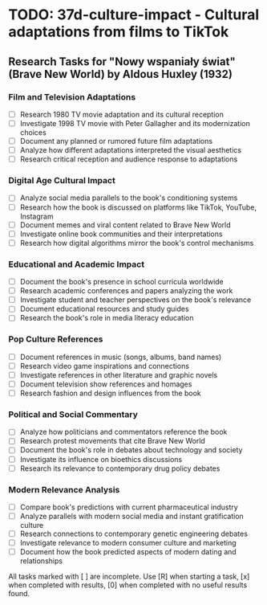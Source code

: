 # TODO: 37d-culture-impact - Cultural adaptations from films to TikTok

## Research Tasks for "Nowy wspaniały świat" (Brave New World) by Aldous Huxley (1932)

### Film and Television Adaptations
- [ ] Research 1980 TV movie adaptation and its cultural reception
- [ ] Investigate 1998 TV movie with Peter Gallagher and its modernization choices
- [ ] Document any planned or rumored future film adaptations
- [ ] Analyze how different adaptations interpreted the visual aesthetics
- [ ] Research critical reception and audience response to adaptations

### Digital Age Cultural Impact
- [ ] Analyze social media parallels to the book's conditioning systems
- [ ] Research how the book is discussed on platforms like TikTok, YouTube, Instagram
- [ ] Document memes and viral content related to Brave New World
- [ ] Investigate online book communities and their interpretations
- [ ] Research how digital algorithms mirror the book's control mechanisms

### Educational and Academic Impact
- [ ] Document the book's presence in school curricula worldwide
- [ ] Research academic conferences and papers analyzing the work
- [ ] Investigate student and teacher perspectives on the book's relevance
- [ ] Document educational resources and study guides
- [ ] Research the book's role in media literacy education

### Pop Culture References
- [ ] Document references in music (songs, albums, band names)
- [ ] Research video game inspirations and connections
- [ ] Investigate references in other literature and graphic novels
- [ ] Document television show references and homages
- [ ] Research fashion and design influences from the book

### Political and Social Commentary
- [ ] Analyze how politicians and commentators reference the book
- [ ] Research protest movements that cite Brave New World
- [ ] Document the book's role in debates about technology and society
- [ ] Investigate its influence on bioethics discussions
- [ ] Research its relevance to contemporary drug policy debates

### Modern Relevance Analysis
- [ ] Compare book's predictions with current pharmaceutical industry
- [ ] Analyze parallels with modern social media and instant gratification culture
- [ ] Research connections to contemporary genetic engineering debates
- [ ] Investigate relevance to modern consumer culture and marketing
- [ ] Document how the book predicted aspects of modern dating and relationships

All tasks marked with [ ] are incomplete. Use [R] when starting a task, [x] when completed with results, [0] when completed with no useful results found.